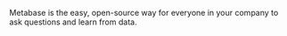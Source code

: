Metabase is the easy, open-source way for everyone in your company to ask questions and learn from data.